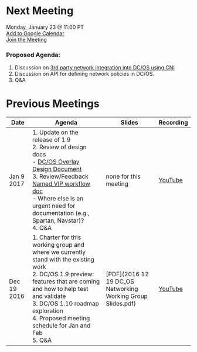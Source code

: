 # Next Meeting
Monday, January 23 @ 11:00 PT <br>
[Add to Google Calendar](https://calendar.google.com/calendar/event?action=TEMPLATE&tmeid=ZWV2MzBtbDUwMmlzY3JhZjQ2cHY2OG5samtfMjAxNzAxMjNUMTkwMDAwWiBtZXNvc3BoZXJlLmlvXzFpdTZxa2tybW5naGI2MW50ZnJwNWZjNDZvQGc&tmsrc=mesosphere.io_1iu6qkkrmnghb61ntfrp5fc46o%40group.calendar.google.com) <br>
[Join the Meeting](https://zoom.us/j/5214852707)
### Proposed Agenda:
1. Discussion on [3rd party network integration into DC/OS using CNI](https://docs.google.com/document/d/1JUL5ANHspERQkjplie94GVfXs9KOFaCZOMDUJRu8fr8/edit#heading=h.gjdets4ennoh)
2. Discussion on API for defining network policies in DC/OS.
3. Q&A

# Previous Meetings

| Date | Agenda | Slides | Recording |
|------|--------|--------|-----------|
| Jan 9 2017 | 1. Update on the release of 1.9 <br> 2. Review of design docs <br> - [DC/OS Overlay Design Document](https://github.com/dcos/community/tree/master/wg-networking/design/overlay) <br> 3. Review/Feedback [Named VIP workflow doc](https://docs.google.com/document/d/1IzBuRAU122Y4-AZTXKix9UptG3yOZGHantTpYhr7-Lc/edit?usp=sharing) <br> - Where else is an urgent need for documentation (e.g., Spartan, Navstar)? <br> 4. Q&A | none for this meeting | [YouTube](https://youtu.be/Is-N2_TtHoE) |
| Dec 19 2016 | 1. Charter for this working group and where we currently stand with the existing work <br> 2. DC/OS 1.9 preview: features that are coming and how to help test and validate <br> 3. DC/OS 1.10 roadmap exploration <br> 4. Proposed meeting schedule for Jan and Feb <br> 5. Q&A | [PDF](2016 12 19 DC_OS Networking Working Group Slides.pdf) | [YouTube](https://www.youtube.com/watch?v=8ErRSWJU-_s) |
